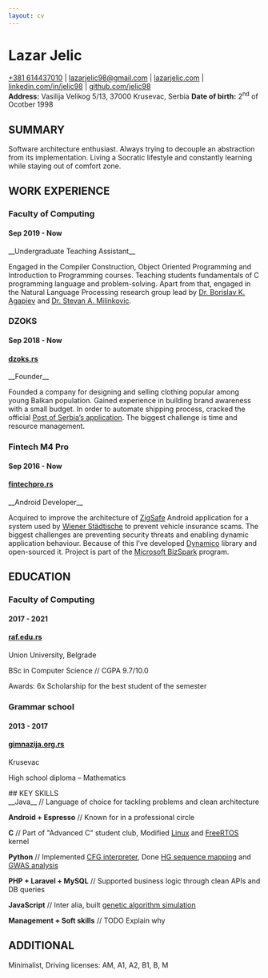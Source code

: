```yaml
---
layout: cv
---
```

# Lazar Jelic

<div id="links">
<a href="tel:+381614437010">+381 614437010</a>
| <a href="mailto:lazarjelic98@gmail.com">lazarjelic98@gmail.com</a>
| <a href="https://www.lazarjelic.com">lazarjelic.com</a>
| <a href="https://www.linkedin.com/in/jelic98">linkedin.com/in/jelic98</a>
| <a href="https://www.github.com/jelic98">github.com/jelic98</a>
</div>

<div id="info">
<strong>Address:</strong> Vasilija Velikog 5/13, 37000 Krusevac, Serbia
<strong>Date of birth:</strong> 2<sup>nd</sup> of Ocotber 1998
</div>

## SUMMARY

<div class="up1" markdown="1">
Software architecture enthusiast.
Always trying to decouple an abstraction from its implementation.
Living a Socratic lifestyle and constantly learning while staying out of comfort zone.
</div>

## WORK EXPERIENCE

### Faculty of Computing
#### Sep 2019 - Now

<div class="up2" markdown="1">
__Undergraduate Teaching Assistant__

Engaged in the Compiler Construction, Object Oriented Programming and Introduction to Programming courses.
Teaching students fundamentals of C programming language and problem-solving.
Apart from that, engaged in the Natural Language Processing research group lead by [Dr. Borislav K. Agapiev](https://www.raf.edu.rs/en/component/k2/item/5583-agapiev-k-borislav) and [Dr. Stevan A. Milinkovic](https://www.raf.edu.rs/en/component/k2/item/5578-milinkovic-a-stevan).
</div>

### DZOKS
#### Sep 2018 - Now
#### [dzoks.rs](https://dzoks.rs)

<div class="up3" markdown="1">
__Founder__

Founded a company for designing and selling clothing popular among young Balkan population.
Gained experience in building brand awareness with a small budget.
In order to automate shipping process, cracked the official [Post of Serbia’s application](https://play.google.com/store/apps/details?id=rs.assecosee.pttandroidapp).
The biggest challenge is time and resource management.
</div>

### Fintech M4 Pro
#### Sep 2016 - Now
#### [fintechpro.rs](https://fintechpro.rs)

<div class="up3" markdown="1">
__Android Developer__

Acquired to improve the architecture of [ZigSafe](https://app.zigsafe.com) Android application for a system used by [Wiener Städtische](https://wiener.co.rs) to prevent vehicle insurance scams.
The biggest challenges are preventing security threats and enabling dynamic application behaviour.
Because of this I’ve developed [Dynamico](https://android-arsenal.com/details/1/6926) library and open-sourced it.
Project is part of the [Microsoft BizSpark](https://startups.microsoft.com) program.
</div>

## EDUCATION

### Faculty of Computing
#### 2017 - 2021
#### [raf.edu.rs](https://raf.edu.rs)

<div class="up3" markdown="1">
Union University, Belgrade

BSc in Computer Science
// CGPA 9.7/10.0

Awards: 6x Scholarship for the best student of the semester
</div>

### Grammar school
#### 2013 - 2017
#### [gimnazija.org.rs](http://gimnazija.org.rs)

<div class="up3" markdown="1">
Krusevac

High school diploma – Mathematics
</div>

<div class="down1" markdown="1">
## KEY SKILLS
</div>

<div class="up1" markdown="1">
__Java__
// Language of choice for tackling problems and clean architecture

__Android + Espresso__
// Known for in a professional circle

__C__
// Part of "Advanced C" student club, Modified [Linux](https://github.com/jelic98/raf_os) and [FreeRTOS](https://github.com/jelic98/raf_srv) kernel

__Python__
// Implemented [CFG interpreter](https://github.com/jelic98/raf_pp/tree/master/project_2), Done [HG sequence mapping](https://github.com/jelic98/raf_uub/blob/master/project_2/main.ipynb) and [GWAS analysis](https://github.com/jelic98/raf_uub/blob/master/project_1/main.ipynb)

__PHP + Laravel + MySQL__
// Supported business logic through clean APIs and DB queries

__JavaScript__
// Inter alia, built [genetic algorithm simulation](https://lazarjelic.com/ecloga/projects/genetic)

__Management + Soft skills__
// TODO Explain why
</div>

## ADDITIONAL

<div class="up1" markdown="1">
Minimalist, Driving licenses: AM, A1, A2, B1, B, M
</div>
